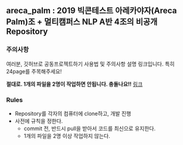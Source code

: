 ## areca_palm : 2019 빅콘테스트 아레카야자(Areca Palm)조 + 멀티캠퍼스 NLP A반 4조의 비공개 Repository

### 주의사항

여러분, 
깃허브로 공동프로젝트하기 사용법 및 주의사항 설명 링크입니다.
특히 24page를 주목해주세요!

**절대로. 1개의 파일을 2명이 작업하면 안됩니다. 충돌나요!!** 
[링크](https://www.slideshare.net/nexusz99/github-64532279)

### Rules
* Repository를 각자의 컴퓨터에 clone하고, 개발 진행
* 사전에 규칙을 정한다.
	* commit 전, 반드시 pull을 받아서 코드를 최신으로 유지한다.
	* 1개의 파일을 2명 이상 작업하지 않는다.
